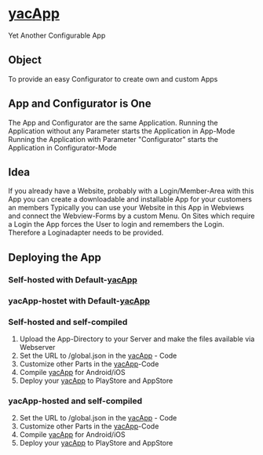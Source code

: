 # [yacApp]
Yet Another Configurable App

## Object
To provide an easy Configurator to create own and custom Apps

## App and Configurator is One
The App and Configurator are the same Application.
Running the Application without any Parameter starts the Application in App-Mode
Running the Application with Parameter "Configurator" starts the Application in Configurator-Mode

## Idea
If you already have a Website, probably with a Login/Member-Area with this App you can create a downloadable and installable App for your customers an members
Typically you can use your Website in this App in Webviews and connect the Webview-Forms by a custom Menu.
On Sites which require a Login the App forces the User to login and remembers the Login. Therefore a Loginadapter needs to be provided.

## Deploying the App

### Self-hosted with Default-[yacApp]

### yacApp-hostet with Default-[yacApp]

### Self-hosted and self-compiled

1. Upload the App-Directory to your Server and make the files available via Webserver
2. Set the URL to <your-server>/global.json in the [yacApp] - Code
3. Customize other Parts in the [yacApp]-Code
4. Compile [yacApp] for Android/iOS
5. Deploy your [yacApp] to PlayStore and AppStore

### yacApp-hosted and self-compiled

2. Set the URL to <yacApp-server>/global.json in the [yacApp] - Code
3. Customize other Parts in the [yacApp]-Code
4. Compile [yacApp] for Android/iOS
5. Deploy your [yacApp] to PlayStore and AppStore

[yacApp]: https://github.com/jw23578/yacapp#readme "yacApp"

